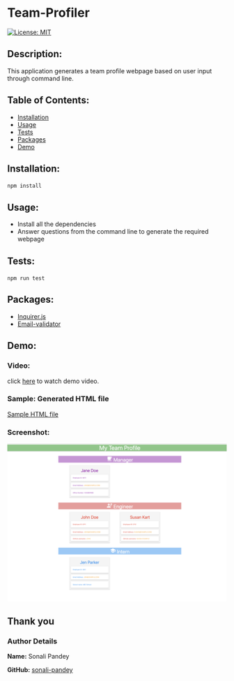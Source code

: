 # Team-Profiler
[![License: MIT](https://img.shields.io/badge/License-MIT-yellow.svg)](https://opensource.org/licenses/MIT)

## Description:
This application generates a team profile webpage based on user input through command line.

## Table of Contents:

* [Installation](#installation)
* [Usage](#usage)
* [Tests](#tests)
* [Packages](#packages)
* [Demo](#demo)

## Installation:
`npm install`

## Usage:
 * Install all the dependencies
 * Answer questions from the command line to generate the required webpage

## Tests:
`npm run test`

## Packages:
* [Inquirer.js](npmjs.com/package/inquirer)
* [Email-validator](https://www.npmjs.com/package/email-validator)

## Demo:

### Video: 
click [here](https://drive.google.com/file/d/1HqjKtw8qIOJ97iqdkzTQ5-T53q34mv05/view) to watch demo video.

### Sample: Generated HTML file
[Sample HTML file](./dist/index.html)

### Screenshot:

![](./assets/image/team-profiler-screenshot.png)

## Thank you
### Author Details
**Name:** Sonali Pandey

**GitHub:** [sonali-pandey](https://github.com/sonali-pandey)
